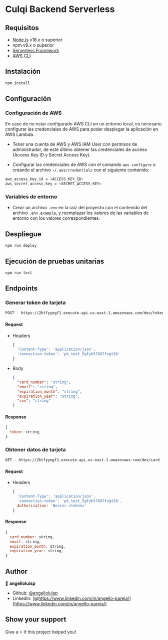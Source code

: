 # Culqi Backend Serverless

## Requisitos

- [Node.js](https://nodejs.org/en/) v18.x o superior
- npm v9.x o superior
- [Serverless Framework](https://www.serverless.com/framework/docs/getting-started/)
- [AWS CLI](https://aws.amazon.com/cli/)

## Instalación

```bash
npm install
```

## Configuración

### Configuración de AWS

En caso de no estar configurado AWS CLI en un entorno local, es necesario configurar las credenciales de AWS para poder desplegar la aplicación en AWS Lambda.

- Tener una cuenta de AWS y AWS IAM User con permisos de administrador, de este último obtener las credenciales de acceso (Access Key ID y Secret Access Key).

- Configurar las credenciales de AWS con el comando `aws configure` o creando el archivo `~/.aws/credentials` con el siguiente contenido:

```bash
aws_access_key_id = <ACCESS_KEY_ID>
aws_secret_access_key = <SECRET_ACCESS_KEY>
```

### Variables de entorno

- Crear un archivo `.env` en la raíz del proyecto con el contenido del archivo `.env.example`, y reemplazar los valores de las variables de entorno con los valores correspondientes.

## Despliegue

```bash
npm run deploy
```

## Ejecución de pruebas unitarias

```bash
npm run test
```

## Endpoints

### Generar token de tarjeta

```bash
POST - https://2ktfyyegf1.execute-api.us-east-1.amazonaws.com/dev/token
```

#### Request

- Headers

  ```js
  {
    'Content-Type': 'application/json',
    'connection-token': 'pk_test_5gfyh57687fvgt56'
  }
  ```

- Body

  ```json
  {
    "card_number": "string",
    "email": "string",
    "expiration_month": "string",
    "expiration_year": "string",
    "cvv": "string"
  }
  ```

#### Response

```js
{
  token: string,
}
```

### Obtener datos de tarjeta

```bash
GET - https://2ktfyyegf1.execute-api.us-east-1.amazonaws.com/dev/card
```

#### Request

- Headers

  ```js
  {
    'Content-Type': 'application/json',
    'connection-token': 'pk_test_5gfyh57687fvgt56',
    Authorization: 'Bearer <token>'
  }
  ```

#### Response

```js
{
  card_number: string,
  email: string,
  expiration_month: string,
  expiration_year: string,
}
```


## Author

👤 **angelloluisp**

* Github: [@angelloluisp](https://github.com/angelloluisp)
* LinkedIn: [@https://www.linkedin.com/in/angello-pareja/](https://www.linkedin.com/in/angello-pareja/)

## Show your support

Give a ⭐️ if this project helped you!
